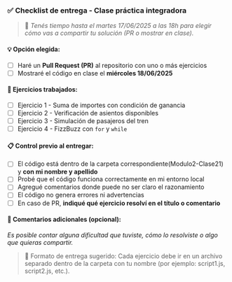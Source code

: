 ### ✅ Checklist de entrega - Clase práctica integradora

> 📆 _Tenés tiempo hasta el martes 17/06/2025 a las 18h para elegir cómo vas a compartir tu solución (PR o mostrar en clase)._

#### 💡 Opción elegida:

- [ ] Haré un **Pull Request (PR)** al repositorio con uno o más ejercicios
- [ ] Mostraré el código en clase el **miércoles 18/06/2025**

#### 🧪 Ejercicios trabajados:

- [ ] Ejercicio 1 - Suma de importes con condición de ganancia
- [ ] Ejercicio 2 - Verificación de asientos disponibles
- [ ] Ejercicio 3 - Simulación de pasajeros del tren
- [ ] Ejercicio 4 - FizzBuzz con `for` y `while`

#### 📋 Control previo al entregar:

- [ ] El código está dentro de la carpeta correspondiente(Modulo2-Clase21) y **con mi nombre y apellido**
- [ ] Probé que el código funciona correctamente en mi entorno local
- [ ] Agregué comentarios donde puede no ser claro el razonamiento
- [ ] El código no genera errores ni advertencias
- [ ] En caso de PR, **indiqué qué ejercicio resolví en el título o comentario**

#### 💬 Comentarios adicionales (opcional):

_Es posible contar alguna dificultad que tuviste, cómo lo resolviste o algo que quieras compartir._

> 📁 Formato de entrega sugerido:
> Cada ejercicio debe ir en un archivo separado dentro de la carpeta con tu nombre (por ejemplo: script1.js, script2.js, etc.).
